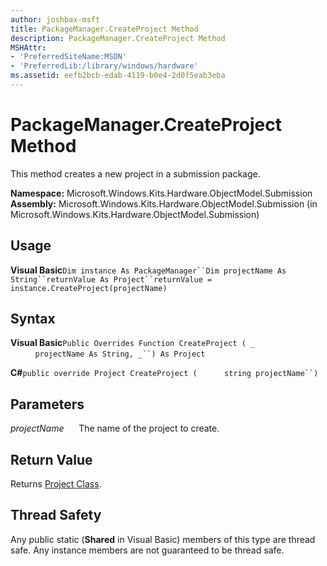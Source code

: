 ```yaml
---
author: joshbax-msft
title: PackageManager.CreateProject Method
description: PackageManager.CreateProject Method
MSHAttr:
- 'PreferredSiteName:MSDN'
- 'PreferredLib:/library/windows/hardware'
ms.assetid: eefb2bcb-edab-4119-b0e4-2d0f5eab3eba
---
```


# PackageManager.CreateProject Method


This method creates a new project in a submission package.

**Namespace:** Microsoft.Windows.Kits.Hardware.ObjectModel.Submission **Assembly:** Microsoft.Windows.Kits.Hardware.ObjectModel.Submission (in Microsoft.Windows.Kits.Hardware.ObjectModel.Submission)

## Usage


**Visual Basic**`Dim instance As PackageManager``Dim projectName As String``returnValue As Project``returnValue = instance.CreateProject(projectName)`

## Syntax


**Visual Basic**`Public Overrides Function CreateProject ( _`           `projectName As String, _``) As Project`

**C#**`public override Project CreateProject (`           `string projectName``)`

## Parameters


*projectName*      The name of the project to create.

## Return Value


Returns [Project Class](project-class.md).

## Thread Safety


Any public static (**Shared** in Visual Basic) members of this type are thread safe. Any instance members are not guaranteed to be thread safe.

 

 






